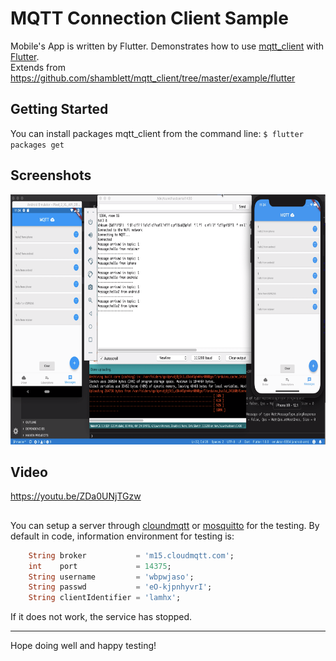 # MQTT Connection Client Sample 
Mobile's App is written by Flutter.
Demonstrates how to use [mqtt_client](https://pub.dartlang.org/packages/mqtt_client) with [Flutter](https://flutter.io/).
<br>
Extends from https://github.com/shamblett/mqtt_client/tree/master/example/flutter

## Getting Started

You can install packages mqtt_client from the command line:
    `$ flutter packages get`
    
## Screenshots
<img src="screenshots/full.png" height="400" alt="Screenshots"/>

## Video
https://youtu.be/ZDa0UNjTGzw


## 
You can setup a server through [cloundmqtt](https://cloudmqtt.com) or [mosquitto](http://test.mosquitto.org/) for the testing.
By default in code, information environment for testing is:
```dart
    String broker           = 'm15.cloudmqtt.com';
    int    port             = 14375;
    String username         = 'wbpwjaso';
    String passwd           = 'eO-kjpnhyvrI';
    String clientIdentifier = 'lamhx';
```
If it does not work, the service has stopped.

-------
Hope doing well and happy testing!
